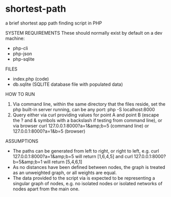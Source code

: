 # shortest-path
a brief shortest app path finding script in PHP

SYSTEM REQUIREMENTS
These should normally exist by default on a dev machine:
* php-cli
* php-json
* php-sqlite

FILES
* index.php (code)
* db.sqlite (SQLITE database file with populated data)

HOW TO RUN
1) Via command line, within the same directory that the files reside, set the php built-in
server running, can be any port:
php -S localhost:8000
2) Query either via curl providing values for point A and point B (escape the ? and &amp;
symbols with a backslash if testing from command line), or via browser
curl 127.0.0.1:8000\?a=1\&amp;b=5 (command line)
or
127.0.0.1:8000?a=1&amp;b=5 (browser)

ASSUMPTIONS
* The paths can be generated from left to right, or right to left, e.g. curl
127.0.0.1:8000?a=1\&amp;b=5 will return [1,6,4,5] and curl 127.0.0.1:8000?b=5\&amp;b=1 will
return [5,4,6,1]
* As no distances have been defined between nodes, the graph is treated as an
unweighted graph, or all weights are equal.
* The data provided to the script via is expected to be representing a singular graph of
nodes, e.g. no isolated nodes or isolated networks of nodes apart from the main one.
